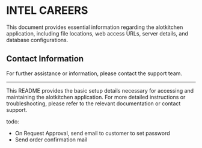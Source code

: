 # INTEL CAREERS

This document provides essential information regarding the alotkitchen application, including file locations, web access URLs, server details, and database configurations.

## Contact Information

For further assistance or information, please contact the support team.

---

This README provides the basic setup details necessary for accessing and maintaining the alotkitchen application. For more detailed instructions or troubleshooting, please refer to the relevant documentation or contact support.

todo:
- On Request Approval, send email to customer to set password
- Send order confirmation mail
